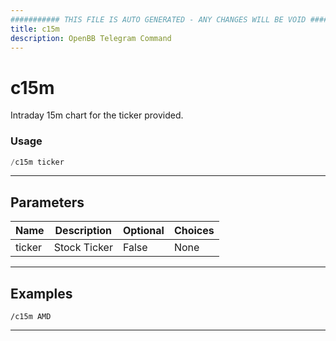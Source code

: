 ```yaml
---
########### THIS FILE IS AUTO GENERATED - ANY CHANGES WILL BE VOID ###########
title: c15m
description: OpenBB Telegram Command
---
```


# c15m

Intraday 15m chart for the ticker provided.

### Usage

```python wordwrap
/c15m ticker
```

---

## Parameters

| Name | Description | Optional | Choices |
| ---- | ----------- | -------- | ------- |
| ticker | Stock Ticker | False | None |


---

## Examples

```
/c15m AMD
```

---
